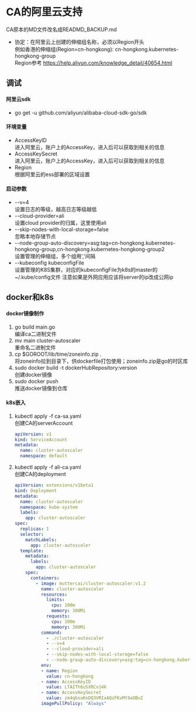 # CA的阿里云支持

CA原本的MD文件改名成READMD_BACKUP.md

* 协定：在阿里云上创建的伸缩组名称，必须以Region开头  
例如香港的伸缩组(Region=cn-hongkong): cn-hongkong.kubernetes-hongkong-group  
Region参考 https://help.aliyun.com/knowledge_detail/40654.html

## 调试

#### 阿里云sdk
* go get -u github.com/aliyun/alibaba-cloud-sdk-go/sdk

#### 环境变量
* AccessKeyID  
    进入阿里云，账户上的AccessKey，进入后可以获取到相关的信息
* AccessKeySecret  
    进入阿里云，账户上的AccessKey，进入后可以获取到相关的信息
* Region  
    根据阿里云的ess部署的区域设置
    
#### 启动参数
* --v=4  
    设置日志的等级，越高日志等级越低 
* --cloud-provider=ali  
    设置cloud provider的归属，这里使用ali
* --skip-nodes-with-local-storage=false  
    忽略本地存储节点
* --node-group-auto-discovery=asg:tag=cn-hongkong.kubernetes-hongkong-group,cn-hongkong.kubernetes-hongkong-group2  
    设置管理的伸缩组，多个组用','间隔
* --kubeconfig kubeconfigFile  
    设置管理的K8S集群，对应的kubeconfigFile为k8s的master的~/.kube/config文件
    注意如果是外网应用应该将server的ip改成公网ip
    
## docker和k8s

#### docker镜像制作
1. go build main.go  
    编译ca二进制文件
2. mv main cluster-autoscaler  
    重命名二进制文件
3. cp $GOROOT/lib/time/zoneinfo.zip .  
    将zoneinfo拉到目录下，供dockerfile打包使用；zoneinfo.zip是go的时区库
4. sudo docker build -t dockerHubRepository:version  
    创建docker镜像
5. sudo docker push  
    推送docker镜像到仓库

#### k8s嵌入
1. kubectl apply -f ca-sa.yaml  
    创建CA的serverAccount
    ```yaml
    apiVersion: v1
    kind: ServiceAccount
    metadata:
      name: cluster-autoscaler
      namespace: default
    ```
2. kubectl apply -f ali-ca.yaml  
    创建CA的deployment
    ```yaml
    apiVersion: extensions/v1beta1
    kind: Deployment
    metadata:
      name: cluster-autoscaler
      namespace: kube-system
      labels:
        app: cluster-autoscaler
    spec:
      replicas: 1
      selector:
        matchLabels:
          app: cluster-autoscaler
      template:
        metadata:
          labels:
            app: cluster-autoscaler
        spec:
          containers:
            - image: muttercai/cluster-autoscaler:v1.2
              name: cluster-autoscaler
              resources:
                limits:
                  cpu: 100m
                  memory: 300Mi
                requests:
                  cpu: 100m
                  memory: 300Mi
              command:
                - ./cluster-autoscaler
                - --v=4
                - --cloud-provider=ali
                - --skip-nodes-with-local-storage=false
                - --node-group-auto-discovery=asg:tag=cn-hongkong.kubernetes-hongkong-group,cn-hongkong.kubernetes-hongkong-group2
              env:
              - name: Region
                value: cn-hongkong
              - name: AccessKeyID
                value: LTAITh6uSXRCv14k
              - name: AccessKeySecret
                value: zm4qbsuKnDQ3VRIxAQzFKvMt9aOBuI
              imagePullPolicy: "Always"
    ```
    
